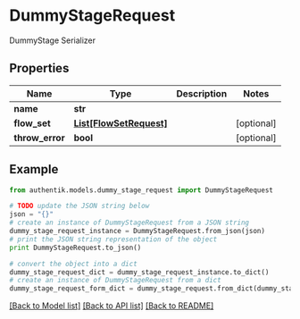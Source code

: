 # DummyStageRequest

DummyStage Serializer

## Properties
Name | Type | Description | Notes
------------ | ------------- | ------------- | -------------
**name** | **str** |  | 
**flow_set** | [**List[FlowSetRequest]**](FlowSetRequest.md) |  | [optional] 
**throw_error** | **bool** |  | [optional] 

## Example

```python
from authentik.models.dummy_stage_request import DummyStageRequest

# TODO update the JSON string below
json = "{}"
# create an instance of DummyStageRequest from a JSON string
dummy_stage_request_instance = DummyStageRequest.from_json(json)
# print the JSON string representation of the object
print DummyStageRequest.to_json()

# convert the object into a dict
dummy_stage_request_dict = dummy_stage_request_instance.to_dict()
# create an instance of DummyStageRequest from a dict
dummy_stage_request_form_dict = dummy_stage_request.from_dict(dummy_stage_request_dict)
```
[[Back to Model list]](../README.md#documentation-for-models) [[Back to API list]](../README.md#documentation-for-api-endpoints) [[Back to README]](../README.md)


